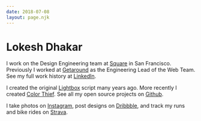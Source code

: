```yaml
---
date: 2018-07-08
layout: page.njk
---
```


<h1 class="page-title">Lokesh Dhakar</h1>

I work on the Design Engineering team at [Square](//square.com) in San Francisco. Previously I worked at [Getaround](https://www.getaround.com/) as the Engineering Lead of the Web Team. See my full work history at [LinkedIn](https://www.linkedin.com/in/lokeshdhakar).

I created the original [Lightbox](http://lokeshdhakar.com/projects/lightbox2/) script many years ago. More recently I created [Color Thief](http://lokeshdhakar.com/projects/color-thief/). See all my open source projects on [Github](https://github.com/lokesh).

I take photos on [Instagram](https://instagram.com/lokesh), post designs on [Dribbble](https://dribbble.com/lokesh), and track my runs and bike rides on [Strava](https://www.strava.com/athletes/1136437).

<style>
.page {
  max-width: var(--text-max-width);
}
</style>

